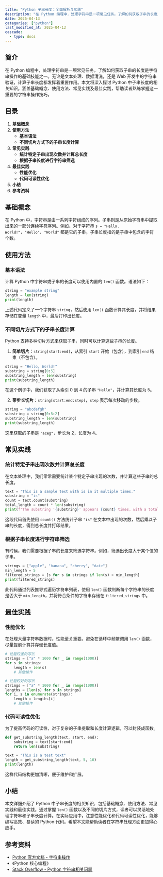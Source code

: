 ```yaml
---
title: "Python 子串长度：全面解析与实践"
description: "在 Python 编程中，处理字符串是一项常见任务。了解如何获取子串的长度是字符串操作的基础技能之一。无论是文本处理、数据清洗，还是 Web 开发中的字符串验证，计算子串长度都发挥着重要作用。本文将深入探讨 Python 中子串长度的相关知识，涵盖基础概念、使用方法、常见实践及最佳实践，帮助读者熟练掌握这一重要的字符串操作技巧。"
date: 2025-04-13
categories: ["python"]
last_modified_at: 2025-04-13
cascade:
  - type: docs
---
```



## 简介
在 Python 编程中，处理字符串是一项常见任务。了解如何获取子串的长度是字符串操作的基础技能之一。无论是文本处理、数据清洗，还是 Web 开发中的字符串验证，计算子串长度都发挥着重要作用。本文将深入探讨 Python 中子串长度的相关知识，涵盖基础概念、使用方法、常见实践及最佳实践，帮助读者熟练掌握这一重要的字符串操作技巧。

<!-- more -->
## 目录
1. **基础概念**
2. **使用方法**
    - **基本语法**
    - **不同切片方式下的子串长度计算**
3. **常见实践**
    - **统计特定子串出现次数并计算总长度**
    - **根据子串长度进行字符串筛选**
4. **最佳实践**
    - **性能优化**
    - **代码可读性优化**
5. **小结**
6. **参考资料**

## 基础概念
在 Python 中，字符串是由一系列字符组成的序列。子串则是从原始字符串中提取出来的一部分连续字符序列。例如，对于字符串 `s = "Hello, World!"`，`"Hello"`、`"World"` 都是它的子串。子串长度指的是子串中包含的字符个数。

## 使用方法
### 基本语法
计算 Python 中字符串或子串的长度可以使用内置的 `len()` 函数。语法如下：
```python
string = "example string"
length = len(string)
print(length)  
```
上述代码定义了一个字符串 `string`，然后使用 `len()` 函数计算其长度，并将结果存储在变量 `length` 中，最后打印出长度。

### 不同切片方式下的子串长度计算
Python 支持多种切片方式来获取子串，同时可以计算这些子串的长度。
1. **简单切片**：`string[start:end]`，从索引 `start` 开始（包含），到索引 `end` 结束（不包含）。
```python
string = "Hello, World!"
substring = string[0:5]  
substring_length = len(substring)
print(substring_length)  
```
在这个例子中，我们获取了从索引 0 到 4 的子串 `"Hello"`，并计算其长度为 5。

2. **带步长切片**：`string[start:end:step]`，`step` 表示每次移动的步数。
```python
string = "abcdefgh"
substring = string[0:8:2]  
substring_length = len(substring)
print(substring_length)  
```
这里获取的子串是 `"aceg"`，步长为 2，长度为 4。

## 常见实践
### 统计特定子串出现次数并计算总长度
在文本处理中，我们常常需要统计某个特定子串出现的次数，并计算这些子串的总长度。
```python
text = "This is a sample text with is in it multiple times."
substring = "is"
count = text.count(substring)
total_length = count * len(substring)
print(f"The substring '{substring}' appears {count} times, with a total length of {total_length}")
```
这段代码首先使用 `count()` 方法统计子串 `"is"` 在文本中出现的次数，然后乘以子串的长度，得到总长度并打印结果。

### 根据子串长度进行字符串筛选
有时候，我们需要根据子串的长度来筛选字符串。例如，筛选出长度大于某个值的子串。
```python
strings = ["apple", "banana", "cherry", "date"]
min_length = 5
filtered_strings = [s for s in strings if len(s) > min_length]
print(filtered_strings)  
```
此代码通过列表推导式遍历字符串列表，使用 `len()` 函数判断每个字符串的长度是否大于 `min_length`，并将符合条件的字符串存储在 `filtered_strings` 中。

## 最佳实践
### 性能优化
在处理大量字符串数据时，性能至关重要。避免在循环中频繁调用 `len()` 函数，尽量提前计算并存储长度值。
```python
# 性能较差的写法
strings = ["a" * 1000 for _ in range(1000)]
for s in strings:
    length = len(s)
    # 其他操作

# 性能较好的写法
strings = ["a" * 1000 for _ in range(1000)]
lengths = [len(s) for s in strings]
for i, s in enumerate(strings):
    length = lengths[i]
    # 其他操作
```
### 代码可读性优化
为了提高代码的可读性，对于复杂的子串提取和长度计算逻辑，可以封装成函数。
```python
def get_substring_length(text, start, end):
    substring = text[start:end]
    return len(substring)

text = "This is a test text"
length = get_substring_length(text, 5, 10)
print(length)  
```
这样代码结构更加清晰，便于维护和扩展。

## 小结
本文详细介绍了 Python 中子串长度的相关知识，包括基础概念、使用方法、常见实践和最佳实践。通过掌握 `len()` 函数以及不同的切片方式，读者可以灵活地处理字符串和子串长度计算。在实际应用中，注意性能优化和代码可读性优化，能够编写高效、易读的 Python 代码。希望本文能帮助读者在字符串处理方面更加得心应手。

## 参考资料
- [Python 官方文档 - 字符串操作](https://docs.python.org/3/library/stdtypes.html#string-methods)
- 《Python 核心编程》
- [Stack Overflow - Python 字符串相关问题](https://stackoverflow.com/questions/tagged/python+string)